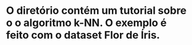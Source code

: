# O diretório contém um tutorial sobre o o algoritmo k-NN. O exemplo é feito com o dataset Flor de Íris.
